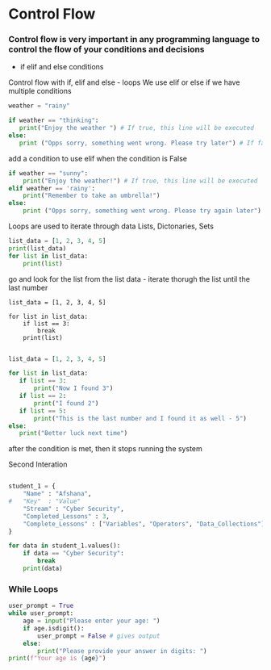 # Control Flow
### Control flow is very important in any programming language to control the flow of your conditions and decisions 

- if elif and else conditions

Control flow with if, elif and else - loops
We use elif or else if we have multiple conditions

``` python
weather = "rainy"

if weather == "thinking":
   print("Enjoy the weather ") # If true, this line will be executed
else:
   print ("Opps sorry, something went wrong. Please try later") # If false, this line will be executed
```
add a condition to use elif when the condition is False

``` python
if weather == "sunny":
    print("Enjoy the weather!") # If true, this line will be executed
elif weather == 'rainy':
    print("Remember to take an umbrella!")
else:
    print ("Opps sorry, something went wrong. Please try again later") # If false, this line will be executed
```





Loops are used to iterate through data
Lists, Dictonaries, Sets

``` python
list_data = [1, 2, 3, 4, 5]
print(list_data)
for list in list_data:
    print(list)
```
go and look for the list from the list data - iterate thorugh the list until the last number

``` pyhton
list_data = [1, 2, 3, 4, 5]

for list in list_data:
    if list == 3:
        break
    print(list)
``` 

```python

list_data = [1, 2, 3, 4, 5]

for list in list_data:
   if list == 3:
       print("Now I found 3")
   if list == 2:
       print("I found 2")
   if list == 5:
       print("This is the last number and I found it as well - 5")
else:
   print("Better luck next time")
````

after the condition is met, then it stops running the system

Second Interation
```python

student_1 = {
    "Name" : "Afshana",
#   "Key"  : "Value"
    "Stream" : "Cyber Security",
    "Completed_Lessons" : 3,
    "Complete_Lessons" : ["Variables", "Operators", "Data_Collections"] # List
}

for data in student_1.values():
    if data == "Cyber Security":
        break
    print(data)
```
### While Loops
```python
user_prompt = True
while user_prompt:
    age = input("Please enter your age: ")
    if age.isdigit():
        user_prompt = False # gives output 
    else:
        print("Please provide your answer in digits: ")
print(f"Your age is {age}")
```
